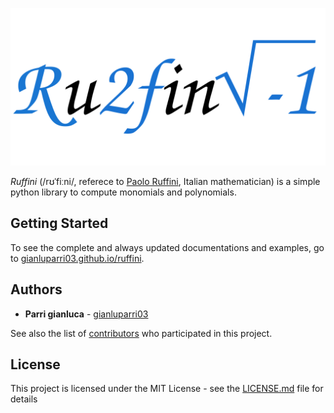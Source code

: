 <p align="center">
    <img src="banner.svg" width=800>
</p>

*Ruffini* (/rʊˈfiːni/, referece to [Paolo Ruffini](https://en.wikipedia.org/wiki/Paolo_Ruffini), Italian mathematician) is a simple python library to compute monomials and polynomials.


## Getting Started

To see the complete and always updated documentations and examples, go to [gianluparri03.github.io/ruffini](https://gianluparri03.github.io/ruffini).


## Authors

* **Parri gianluca** - [gianluparri03](https://github.com/gianluparri03)

See also the list of [contributors](https://github.com/your/project/contributors) who participated in this project.


## License

This project is licensed under the MIT License - see the [LICENSE.md](LICENSE.md) file for details
